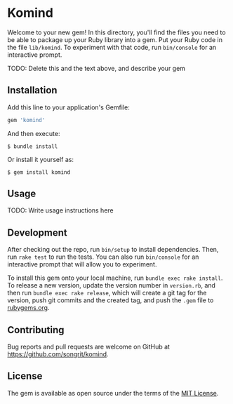 # Komind

Welcome to your new gem! In this directory, you'll find the files you need to be able to package up your Ruby library into a gem. Put your Ruby code in the file `lib/komind`. To experiment with that code, run `bin/console` for an interactive prompt.

TODO: Delete this and the text above, and describe your gem

## Installation

Add this line to your application's Gemfile:

```ruby
gem 'komind'
```

And then execute:

    $ bundle install

Or install it yourself as:

    $ gem install komind

## Usage

TODO: Write usage instructions here

## Development

After checking out the repo, run `bin/setup` to install dependencies. Then, run `rake test` to run the tests. You can also run `bin/console` for an interactive prompt that will allow you to experiment.

To install this gem onto your local machine, run `bundle exec rake install`. To release a new version, update the version number in `version.rb`, and then run `bundle exec rake release`, which will create a git tag for the version, push git commits and the created tag, and push the `.gem` file to [rubygems.org](https://rubygems.org).

## Contributing

Bug reports and pull requests are welcome on GitHub at https://github.com/songrit/komind.

## License

The gem is available as open source under the terms of the [MIT License](https://opensource.org/licenses/MIT).
